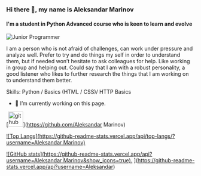 ### Hi there 👋, my name is Aleksandar Marinov
#### I'm a student in Python Advanced course who is keen to learn and evolve

![Junior Programmer](https://user-images.githubusercontent.com/106611595/188648305-a86de923-0cc3-4b5a-ae18-31820f573e28.png)


I am a person who is not afraid of challenges, can work under pressure and analyze well. Prefer to try and do things my self in order to understand them, but if needed won’t hesitate to ask colleagues for help. Like working in group and helping out. Could say that I am with a robust personality, a good listener who likes to further research the things that I am working on to understand them better.

Skills: Python / Basics (HTML / CSS)/ HTTP Basics

- 🔭 I’m currently working on this page. 


[<img src='https://cdn.jsdelivr.net/npm/simple-icons@3.0.1/icons/github.svg' alt='github' height='40'>](https://github.com/Aleksandar Marinov)  

[![Top Langs](https://github-readme-stats.vercel.app/api/top-langs/?username=Aleksandar Marinov)](https://github.com/anuraghazra/github-readme-stats)

[![GitHub stats](https://github-readme-stats.vercel.app/api?username=Aleksandar Marinov&show_icons=true).](https://github.com/Nahalnika/github-readme-stats) ](https://github-readme-stats.vercel.app/api?username=Aleksandar)
